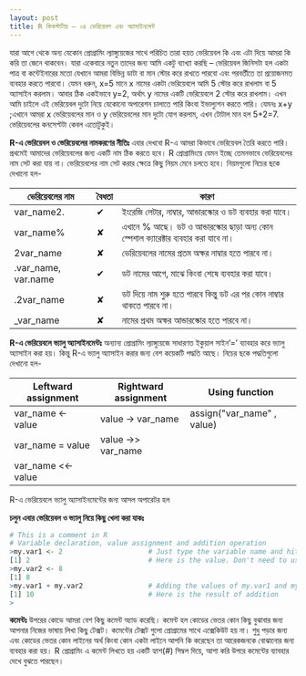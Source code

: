 ```yaml
---
layout: post
title: R কিকস্টার্টার – ০৪ ভেরিয়েবল এবং অ্যাসাইনমেন্ট
---
```

যারা আগে থেকে অন্য যেকোন প্রোগ্রামিং ল্যাঙ্গুয়েজের সাথে পরিচিত তারা হয়ত ভেরিয়েবল কি এবং এটা দিয়ে আমরা কি করি তা জেনে থাকবেন। যারা একেবারে নতুন তাদের জন্য আমি একটু ব্যাখ্যা করছি – ভেরিয়েবল জিনিসটা হল একটা পাত্র বা কন্টেইনারের মতো যেখানে আমরা বিভিন্ন ডাটা বা মান স্টোর করে রাখতে পারবো এবং পরবর্তীতে তা প্রয়োজনমত ব্যবহার করতে পারবো। যেমন ধরুন, x=5 মানে x নামের একটা ভেরিয়েবলে আমি 5 স্টোর করে রাখলাম বা 5 অ্যাসাইন করলাম। আবার ঠিক একইভাবে y=2, অর্থাৎ y নামের একটি ভেরিয়েবলে 2 স্টোর করে রাখলাম। এখন আমি চাইলে এই ভেরিয়েবল দুটো নিয়ে যেকোনো অপারেশন চালাতে পারি কিংবা ইভাল্যুশন করতে পারি। যেমনঃ x+y ;এখানে আমরা x ভেরিয়েবলের মান ও y ভেরিয়েবলের মান দুটো যোগ করলাম, এখন টোটাল মান হল 5+2=7. ভেরিয়েবলের কনসেপ্টটা কেবল এতোটুকুই।

**R-এ ভেরিয়েবল ও ভেরিয়েবলের নামকরণের নীতিঃ**
এবার দেখবো R-এ আমরা কিভাবে ভেরিয়েবল তৈরি করতে পারি। প্রথমেই আমাদের ভেরিয়েবলের জন্য একটি নাম ঠিক করতে হবে। R প্রোগ্রামিংয়ে যেমন ইচ্ছে তেমনভাবে ভেরিয়েবলের নাম সেট করা যায় না। ভেরিয়েবলের নাম সেট করার ক্ষেত্রে কিছু নিয়ম মেনে চলতে হবে। নিয়মগুলো নিচের ছকে দেখানো হল-


| ভেরিয়েবলের নাম | বৈধতা | কারণ |
| ------------- | ------------- | ----- |
| var_name2. | ✔ | ইংরেজি লেটার, নাম্বার, আন্ডারস্কোর ও ডট ব্যবহার করা যাবে। |
| var_name% | ✘ | এখানে % আছে। ডট ও আন্ডারস্কোর ছাড়া অন্য কোন স্পেশাল ক্যারেক্টার ব্যবহার করা যাবে না। |
| 2var_name | ✘ | ভেরিয়েবলের নামের প্রতম অক্ষর নাম্বার হতে পারবে না। |
| .var_name, var.name | ✔ | ডট নামের আগে, মাঝে কিংবা শেষে ব্যবহার করা যাবে। |
| .2var_name | ✘ | ডট দিয়ে নাম শুরু হতে পারবে কিন্তু ডট এর পর কোন নাম্বার থাকতে পারবে না। |
| _var_name | ✘ | নামের প্রথম অক্ষর আন্ডারস্কোর হতে পারবে না। |


**R-এ ভেরিয়েবলে ভ্যালু অ্যাসাইনমেন্টঃ**
অন্যান্য প্রোগ্রামিং ল্যাঙ্গুয়েজে সাধারণত ইকুয়াল সাইন’=’ ব্যাবহার করে ভ্যালু অ্যাসাইন করা হয়। কিন্তু R-এ ভ্যালু অ্যাসাইন করার জন্য বেশ কয়েকটি পদ্ধতি আছে। নিচের ছকে পদ্ধতিগুলো দেখানো হল-


| Leftward assignment | Rightward assignment | Using function |
| ------------- | ------------- | ---------- |
| var_name <- value | value -> var_name | assign("var_name" , value) |
| var_name = value | value ->> var_name |
| var_name <<- value |


R-এ ভেরিয়েবলে ভ্যালু অ্যাসাইনমেন্টের জন্য আসল অপারেটর হল

**চলুন এবার ভেরিয়েবল ও ভ্যালু নিয়ে কিছু খেলা করা যাকঃ**

```r
# This is a comment in R
# Variable declaration, value assignment and addition operation
>my.var1 <- 2                     # Just type the variable name and hited enter
[1] 2                             # Here is the value. Don't need to use print()
>my.var2 <- 8
[1] 8
>my.var1 + my.var2                # Adding the values of my.var1 and my.var2
[1] 10                            # Here is the result of addition
> 
```

**কমেন্টঃ** উপরের কোডে আমরা বেশ কিছু কমেন্ট অ্যাড করেছি। কমেন্ট হল কোডের ভেতর কোন কিছু বুঝাবার জন্য আপনার নিজের ভাষায় লিখা কিছু টেক্সট। কমেন্টের টেক্সট গুলো প্রোগ্রামের সাথে এক্সেকিউট হয় না। শুধু পড়ার জন্য এবং কোডের ভেতর কোন লাইনের অর্থ কিংবা কোন একটা লাইনে আপনি কি করেছেন তা আরেকজনকে বোঝানোর জন্য ব্যবহার করা হয়। R প্রোগ্রামিং এ কমেন্ট লিখতে হয় একটি হ্যাশ(#) সিম্বল দিয়ে, আশা করি উপরে কমেন্টের ব্যাবহার দেখে বুঝতে পারছেন। 
